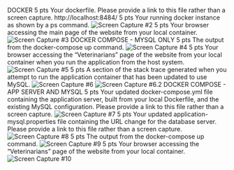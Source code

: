 DOCKER
5 pts Your dockerfile. Please provide a link to this file rather than a screen capture.
http://localhost:8484/
5 pts Your running docker instance as shown by a ps command.
![Screen Capture #2](images/Screenshot#2.JPG)
5 pts Your browser accessing the main page of the website from your local container.
![Screen Capture #3](images/Screenshot#3.JPG)
DOCKER COMPOSE - MYSQL ONLY
5 pts The output from the docker-compose up command.
![Screen Capture #4](images/Screenshot#4.jpg)
5 pts Your browser accessing the “Veterinarians” page of the website from your local container when you run the application from the host system.
![Screen Capture #5](images/Screenshot#5.jpg)
5 pts A section of the stack trace generated when you attempt to run the application
container that has been updated to use MySQL.
![Screen Capture #6](images/Screenshot#6.jpg)
![Screen Capture #6.2](images/Screenshot#6.2.jpg)
DOCKER COMPOSE - APP SERVER AND MYSQL
5 pts Your updated docker-compose.yml file containing the application server, built from
your local Dockerfile, and the existing MySQL configuration. Please provide a link
to this file rather than a screen capture.
![Screen Capture #7](images/Screenshot#7.jpg)
5 pts Your updated application-mysql.properties file containing the URL change for
the database server. Please provide a link to this file rather than a screen capture.
![Screen Capture #8](images/Screenshot#8.jpg)
5 pts The output from the docker-compose up command.
![Screen Capture #9](images/Screenshot#9.jpg)
5 pts Your browser accessing the “Veterinarians” page of the website from your local container.
![Screen Capture #10](images/Screenshot#10.jpg)
